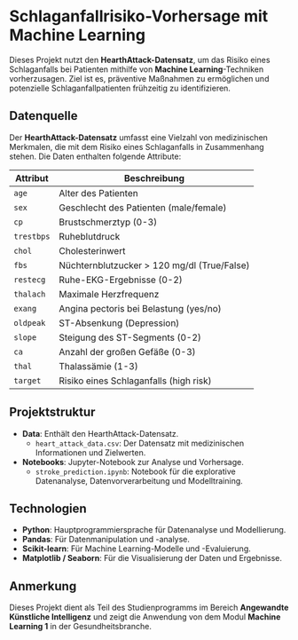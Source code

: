 # Schlaganfallrisiko-Vorhersage mit Machine Learning

Dieses Projekt nutzt den **HearthAttack-Datensatz**, um das Risiko eines Schlaganfalls bei Patienten mithilfe von **Machine Learning**-Techniken vorherzusagen. Ziel ist es, präventive Maßnahmen zu ermöglichen und potenzielle Schlaganfallpatienten frühzeitig zu identifizieren.

## Datenquelle

Der **HearthAttack-Datensatz** umfasst eine Vielzahl von medizinischen Merkmalen, die mit dem Risiko eines Schlaganfalls in Zusammenhang stehen. Die Daten enthalten folgende Attribute:

| **Attribut**  | **Beschreibung**                       |
|---------------|----------------------------------------|
| `age`         | Alter des Patienten                    |
| `sex`         | Geschlecht des Patienten (male/female)|
| `cp`          | Brustschmerztyp (0-3)                 |
| `trestbps`    | Ruheblutdruck                         |
| `chol`        | Cholesterinwert                        |
| `fbs`         | Nüchternblutzucker > 120 mg/dl (True/False)|
| `restecg`     | Ruhe-EKG-Ergebnisse (0-2)              |
| `thalach`     | Maximale Herzfrequenz                 |
| `exang`       | Angina pectoris bei Belastung (yes/no)|
| `oldpeak`     | ST-Absenkung (Depression)             |
| `slope`       | Steigung des ST-Segments (0-2)        |
| `ca`          | Anzahl der großen Gefäße (0-3)        |
| `thal`        | Thalassämie (1-3)                     |
| `target`      | Risiko eines Schlaganfalls (high risk) |

## Projektstruktur

- **Data**: Enthält den HearthAttack-Datensatz.
  - `heart_attack_data.csv`: Der Datensatz mit medizinischen Informationen und Zielwerten.
- **Notebooks**: Jupyter-Notebook zur Analyse und Vorhersage.
  - `stroke_prediction.ipynb`: Notebook für die explorative Datenanalyse, Datenvorverarbeitung und Modelltraining.

## Technologien

- **Python**: Hauptprogrammiersprache für Datenanalyse und Modellierung.
- **Pandas**: Für Datenmanipulation und -analyse.
- **Scikit-learn**: Für Machine Learning-Modelle und -Evaluierung.
- **Matplotlib / Seaborn**: Für die Visualisierung der Daten und Ergebnisse.

## Anmerkung

Dieses Projekt dient als Teil des Studienprogramms im Bereich **Angewandte Künstliche Intelligenz** und zeigt die Anwendung von dem Modul **Machine Learning 1** in der Gesundheitsbranche.
